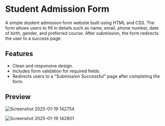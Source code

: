 # Student Admission Form

A simple student admission form website built using HTML and CSS. The form allows users to fill in details such as name, email, phone number, date of birth, gender, and preferred course. After submission, the form redirects the user to a success page.

## Features

- Clean and responsive design.
- Includes form validation for required fields.
- Redirects users to a "Submission Successful" page after completing the form.

## Preview

![Screenshot 2025-01-19 142754](https://github.com/user-attachments/assets/a872d317-5a3f-477d-bfc3-06ed1ff7d573)

![Screenshot 2025-01-19 142801](https://github.com/user-attachments/assets/150e3cf9-bf40-4739-b13d-62e76ef44be9)

